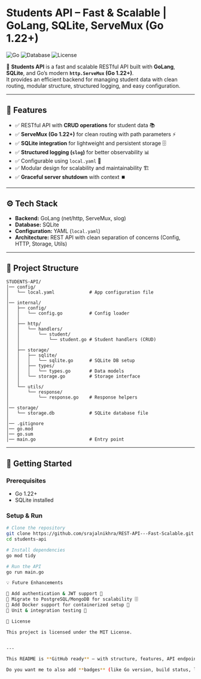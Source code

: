 # Students API – Fast & Scalable | GoLang, SQLite, ServeMux (Go 1.22+)

![Go](https://img.shields.io/badge/Go-1.22+-blue)
![Database](https://img.shields.io/badge/Database-SQLite-green)
![License](https://img.shields.io/badge/License-MIT-yellow)

🚀 **Students API** is a fast and scalable RESTful API built with **GoLang**, **SQLite**, and Go’s modern **`http.ServeMux` (Go 1.22+)**.  
It provides an efficient backend for managing student data with clean routing, modular structure, structured logging, and easy configuration.  

---

## 📌 Features  
- ✅ RESTful API with **CRUD operations** for student data 📚  
- ✅ **ServeMux (Go 1.22+)** for clean routing with path parameters ⚡  
- ✅ **SQLite integration** for lightweight and persistent storage 🗄️  
- ✅ **Structured logging (`slog`)** for better observability 📊  
- ✅ Configurable using `local.yaml` 🔧  
- ✅ Modular design for scalability and maintainability 🏗️  
- ✅ **Graceful server shutdown** with context ⏹️  

---

## ⚙️ Tech Stack  
- **Backend:** GoLang (net/http, ServeMux, slog)  
- **Database:** SQLite  
- **Configuration:** YAML (`local.yaml`)  
- **Architecture:** REST API with clean separation of concerns (Config, HTTP, Storage, Utils)  

---

## 📂 Project Structure  

```plaintext
STUDENTS-API/
│── config/
│   └── local.yaml             # App configuration file
│
│── internal/
│   ├── config/
│   │   └── config.go          # Config loader
│   │
│   ├── http/
│   │   └── handlers/
│   │       └── student/
│   │           └── student.go # Student handlers (CRUD)
│   │
│   ├── storage/
│   │   ├── sqlite/
│   │   │   └── sqlite.go      # SQLite DB setup
│   │   ├── types/
│   │   │   └── types.go       # Data models
│   │   └── storage.go         # Storage interface
│   │
│   └── utils/
│       └── response/
│           └── response.go    # Response helpers
│
│── storage/
│   └── storage.db             # SQLite database file
│
│── .gitignore
│── go.mod
│── go.sum
│── main.go                    # Entry point

```



---

## 🚀 Getting Started

### Prerequisites
- Go 1.22+  
- SQLite installed  

### Setup & Run
```bash
# Clone the repository
git clone https://github.com/srajalnikhra/REST-API---Fast-Scalable.git
cd students-api

# Install dependencies
go mod tidy

# Run the API
go run main.go

💡 Future Enhancements

🔹 Add authentication & JWT support 🔐
🔹 Migrate to PostgreSQL/MongoDB for scalability 🗄️
🔹 Add Docker support for containerized setup 🐳
🔹 Unit & integration testing 🧪

📜 License

This project is licensed under the MIT License.


---

This README is **GitHub ready** — with structure, features, API endpoints, and future enhancements.  

Do you want me to also add **badges** (like Go version, build status, license) at the top for a more polished GitHub profile?
